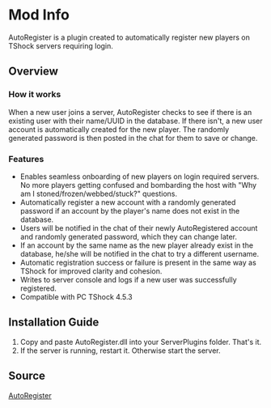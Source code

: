 # Mod Info
AutoRegister is a plugin created to automatically register new players on TShock servers requiring login. 

## Overview
### How it works
When a new user joins a server, AutoRegister checks to see if there is an existing user with their name/UUID in the database. If there isn't, a new user account is automatically created for the new player. The randomly generated password is then posted in the chat for them to save or change.

### Features
- Enables seamless onboarding of new players on login required servers. No more players getting confused and bombarding the host with "Why am I stoned/frozen/webbed/stuck?" questions.
- Automatically register a new account with a randomly generated password if an account by the player's name does not exist in the database.  
- Users will be notified in the chat of their newly AutoRegistered account and randomly generated password, which they can change later. 
- If an account by the same name as the new player already exist in the database, he/she will be notified in the chat to try a different username.
- Automatic registration success or failure is present in the same way as TShock for improved clarity and cohesion. 
- Writes to server console and logs if a new user was successfully registered. 
- Compatible with PC TShock 4.5.3

## Installation Guide
1. Copy and paste AutoRegister.dll into your ServerPlugins folder. That's it.
2. If the server is running, restart it. Otherwise start the server. 

## Source
[AutoRegister](https://tshock.co/xf/index.php?resources/autoregister.234/)
